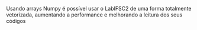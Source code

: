 Usando arrays Numpy é possível usar o LabIFSC2 de uma forma
totalmente vetorizada, aumentando a performance e melhorando
a leitura dos seus códigos